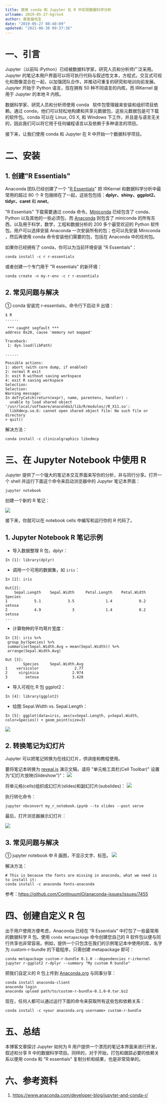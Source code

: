 ```yaml
---
title: 使用 conda 和 Jupyter 在 R 中实现数据科学分析
urlname: 2019-05-27-kgrnx4
author: 章鱼猫先生
date: "2019-05-27 08:40:09"
updated: "2021-06-30 09:37:36"
---
```


# 一、引言

Jupyter（以前叫 iPython）已经被数据科学家，研究人员和分析师广泛采用。Jupyter 的笔记本用户界面可以将可执行代码与叙述性文本，方程式，交互式可视化和图像混合在一起，以加强团队合作，并推动可重复的研究和培训向前发展。Jupyter 开始于 Python 语言，现在拥有 50 种不同语言的内核，而 IRKernel 是用于 Jupyter 的本地 R 内核。

数据科学家、研究人员和分析师使用 conda   软件包管理器来安装和组织项目依赖。通过 conda，他们可以轻松地构建和共享元数据包，这些元数据包是可下载的软件包。conda 可以在 Linux, OS X, 和 Windows 下工作，并且是与语言无关的，因此我们可以将它用于任何编程语言以及依赖于多种语言的项目。

接下来，让我们使用 conda 和 Jupyter 在 R 中开始一个数据科学项目。

# 二、安装

## 1. 创建"R Essentials"

Anaconda 团队已经创建了一个 "[R Essentials](https://anaconda.org/r/r-essentials)" 把 IRKernel 和数据科学分析中最常用的超过 80 个 R 包捆绑在了一起，这些包包括：**dplyr、shiny、ggplot2、tidyr、caret** 和 **nnet**。

"R Essentials" 下载需要通过 conda 命令。[Miniconda](https://conda.io/miniconda.html) 已经包含了 conda、Python 以及其他的一些必须包，而 [Anaconda](https://www.anaconda.com/download/#linux) 则包含了 miniconda 的所有东西，以及用于科学，数学，工程和数据分析的 200 多个最受欢迎的 Python 软件包。用户可以选择安装 Anaconda 一次安装所有的包；也可以先安装 Miniconda ，然后再使用 conda 命令安装他们需要的包，包括在 Anaconda 中的任何包。

如果你已经拥有了 conda，你可以为当前环境安装 "R Essentials"：

    conda install -c r r-essentials

或者创建一个专门用于 "R essentials" 的新环境：

    conda create -n my-r-env -c r r-essentials

## 2. 常见问题与解决

① conda 安装完 r-essentials，命令行下启动 R 出错：

    $ R
    ......

     *** caught segfault ***
    address 0x20, cause 'memory not mapped'

    Traceback:
     1: dyn.load(libPath)

    ......

    Possible actions:
    1: abort (with core dump, if enabled)
    2: normal R exit
    3: exit R without saving workspace
    4: exit R saving workspace
    Selection:
    Selection:
    Warning message:
    In doTryCatch(return(expr), name, parentenv, handler) :
      unable to load shared object '/usr/local/software/anaconda3/lib/R/modules//R_X11.so':
      libXdmcp.so.6: cannot open shared object file: No such file or directory
    > quit()

解决方法：

    conda install -c clinicalgraphics libxdmcp

# 三、在 Jupyter Notebook 中使用 R

Jupyter 提供了一个强大的笔记本交互界面来写你的分析，并与同行分享。打开一个 shell 并运行下面这个命令来启动浏览器中的 Jupyter 笔记本界面：

    jupyter notebook

创建一个新的 R 笔记：

![](https://shub-1251708715.cos.ap-guangzhou.myqcloud.com/elog-cookbook-img/FsL1JJCzuG8hmI3NEaJrbVnhNv6k.png)

接下来，你就可以在 notebook cells 中编写和运行你的 R 代码了。

## 1. Jupyter Notebook R 笔记示例

- 导入数据整理 R 包，dplyr：

<!---->

    In [1]: library(dplyr)

- 调用一个可用的数据集，如 `iris`：

<!---->

    In [2]: iris

    Out[2]:
        Sepal.Length    Sepal.Width     Petal.Length    Petal.Width     Species
    1            5.1            3.5              1.4            0.2      setosa
    2            4.9              3              1.4            0.2      setosa
    ...

- 计算物种的平均萼片宽度：

<!---->

    In [3]: iris %>%
     group_by(Species) %>%
     summarise(Sepal.Width.Avg = mean(Sepal.Width)) %>%
     arrange(Sepal.Width.Avg)

    Out [3]:
            Species     Sepal.Width.Avg
    1    versicolor                2.77
    2     virginica               2.974
    3        setosa               3.428

- 导入可视化 R 包 ggplot2：

<!---->

    In [4]: library(ggplot2)

- 绘图 Sepal.Width vs. Sepal.Length：

<!---->

    In [5]: ggplot(data=iris, aes(x=Sepal.Length, y=Sepal.Width, color=Species)) + geom_point(size=3)

![](https://shub-1251708715.cos.ap-guangzhou.myqcloud.com/elog-cookbook-img/FjEL3LUSDzeV3Kass0TykjC6ePDK.png)

## 2. 转换笔记为幻灯片

Jupyter 可以把笔记转换为在线幻灯片，供讲座和教程使用。

要将笔记本转换为 [reveal.js](http://lab.hakim.se/reveal-js/#/) 演示文稿，请将 "单元格工具栏(Cell Toolbar)" 设置为“幻灯片放映(Slideshow”)”：
![](https://shub-1251708715.cos.ap-guangzhou.myqcloud.com/elog-cookbook-img/FvcE5wErriZpC6bTN4U-7AopHDao.png)

将单元格(cells)组织成幻灯片(slides)和副幻灯片(subslides)：
![](https://shub-1251708715.cos.ap-guangzhou.myqcloud.com/elog-cookbook-img/FouaL1PI0pjnWcTrpMcTCsveezUg.png)

执行转化命令：

    jupyter nbconvert my_r_notebook.ipynb --to slides --post serve

最后，打开浏览器展示幻灯片：

![](https://shub-1251708715.cos.ap-guangzhou.myqcloud.com/elog-cookbook-img/FouaL1PI0pjnWcTrpMcTCsveezUg.png)

## 3. 常见问题与解决

① jupyter notebook 中 R 画图，不显示文字、标签。
![](https://shub-1251708715.cos.ap-guangzhou.myqcloud.com/elog-cookbook-img/FoTBAmgy7qKqdljYICkmVWmgL_-T.png)

解决方法：

    # This is because the fonts are missing in anaconda, what we need is to install it:
    conda install -c anaconda fonts-anaconda

参考：<https://github.com/ContinuumIO/anaconda-issues/issues/7455>

# 四、创建自定义 R 包

出于用户使用方便考虑，Anaconda 已经在 “R Essentials” 中打包了一些最常用的数据科学 R 包。使用 `conda metapackage` 命令创建您自己的 R 软件包以便与同行共享也非常容易。例如，提供一个只包含在我们的示例笔记本中使用的库，名字为 custom-r-bundle 的下载程序，只需创建 metapackage 即可：

    conda metapackage custom-r-bundle 0.1.0 --dependencies r-irkernel jupyter r-ggplot2 r-dplyr --summary "My custom R bundle"

把我们自定义的 R 包上传到 [Anaconda.org](https://anaconda.org/) 与同事分享：

    conda install anaconda-client
    anaconda login
    anaconda upload path/to/custom-r-bundle-0.1.0-0.tar.bz2

现在，任何人都可以通过运行下面的命令来获取所有这些包和依赖关系：

    conda install -c <your anaconda.org username> custom-r-bundle

# 五、总结

本博客文章探讨 Jupyter 如何为 R 用户提供一个漂亮的笔记本界面来进行开发，叙述和分享 R 中的数据科学项目。同样的，对于开始，打包和跟踪必要的依赖关系以便用 conda 和 "R essentials" 复制分析和结果，也是非常简单的。

# 六、参考资料

1.  <https://www.anaconda.com/developer-blog/jupyter-and-conda-r/>
